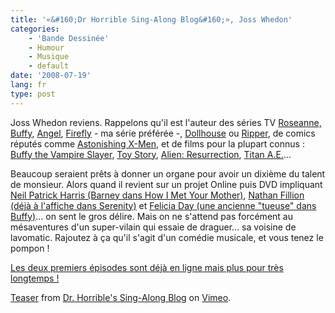 ```yaml
---
title: '«&#160;Dr Horrible Sing-Along Blog&#160;», Joss Whedon'
categories:
    - 'Bande Dessinée'
    - Humour
    - Musique
    - default
date: '2008-07-19'
lang: fr
type: post
---
```


Joss Whedon reviens. Rappelons qu'il est l'auteur des séries TV [Roseanne, ](http://en.wikipedia.org/wiki/Roseanne_%28TV_series%29 "Roseanne (TV series)")[Buffy](http://en.wikipedia.org/wiki/Buffy_the_Vampire_Slayer_%28TV_series%29 "Buffy the Vampire Slayer (TV series)"), [Angel](http://en.wikipedia.org/wiki/Angel_%28TV_series%29 "Angel (TV series)"), [Firefly](http://en.wikipedia.org/wiki/Firefly_%28TV_series%29 "Firefly (TV series)") - ma série préférée -, [Dollhouse](http://en.wikipedia.org/wiki/Dollhouse_%28TV_series%29 "Dollhouse (TV series)") ou [Ripper](http://en.wikipedia.org/wiki/Ripper_%28television%29#Ripper "Ripper (television)")<span class="mw-redirect">, </span><span class="mw-redirect">de comics réputés</span><span class="mw-redirect"> comme </span>[Astonishing X-Men](http://en.wikipedia.org/wiki/Astonishing_X-Men "Astonishing X-Men")<span class="mw-redirect">, et de films pour la plupart connus&nbsp;: </span>[Buffy the Vampire Slayer](http://en.wikipedia.org/wiki/Buffy_the_Vampire_Slayer_%28film%29 "Buffy the Vampire Slayer (film)"), [Toy Story](http://en.wikipedia.org/wiki/Toy_Story "Toy Story"), [Alien: Resurrection](http://en.wikipedia.org/wiki/Alien:_Resurrection "Alien: Resurrection")<span class="mw-redirect">, </span>[Titan A.E.](http://en.wikipedia.org/wiki/Titan_A.E. "Titan A.E.")<span class="mw-redirect">.</span>..

<!-- more -->

Beaucoup seraient prêts à donner un organe pour avoir un dixième du talent de monsieur. Alors quand il revient sur un projet Online puis DVD impliquant [Neil Patrick Harris (Barney dans How I Met Your Mother)](http://en.wikipedia.org/wiki/Neil_Patrick_Harris "Neil Patrick Harris"), [Nathan Fillion (déjà à l'affiche dans Serenity)](http://en.wikipedia.org/wiki/Nathan_Fillion "Nathan Fillion") et [Felicia Day (une ancienne "tueuse" dans Buffy)](http://en.wikipedia.org/wiki/Felicia_Day "Felicia Day")… on sent le gros délire. Mais on ne s'attend pas forcément au mésaventures d'un super-vilain qui essaie de draguer… sa voisine de lavomatic. Rajoutez à ça qu'il s'agit d'un comédie musicale, et vous tenez le pompon&nbsp;!

<span class="important">[Les deux premiers épisodes sont déjà en ligne mais plus pour très longtemps&nbsp;!](http://drhorrible.com/)</span>

[Teaser](http://vimeo.com/1227202) from [Dr. Horrible's Sing-Along Blog](http://vimeo.com/drhorrible) on [Vimeo](https://vimeo.com/).